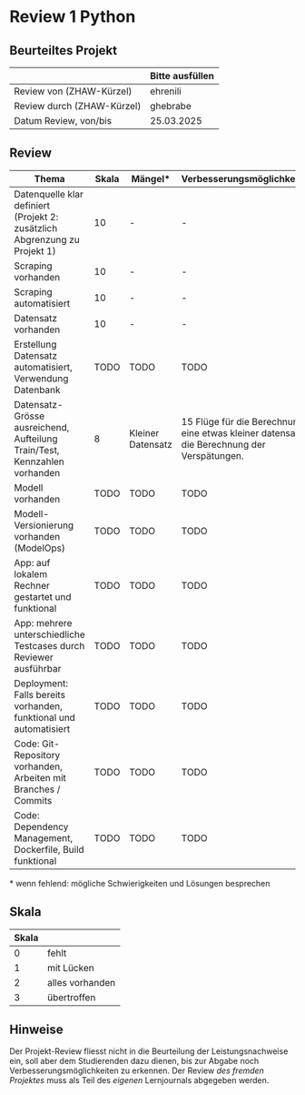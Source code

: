 ﻿# Review 1 Python

## Beurteiltes Projekt

|       | Bitte ausfüllen |
|-------|-----------------|
| Review von (ZHAW-Kürzel) |   ehrenili         |
| Review durch (ZHAW-Kürzel) |  ghebrabe          |
| Datum Review, von/bis |   25.03.2025   |

## Review

| Thema                                                                      | Skala | Mängel* | Verbesserungsmöglichkeiten* |
|----------------------------------------------------------------------------|-------|--------|----------------------------|
| Datenquelle klar definiert (Projekt 2: zusätzlich Abgrenzung zu Projekt 1) | 10    | -      | -                          |
| Scraping vorhanden                                                         | 10    | -      | -                          |
| Scraping automatisiert                                                     | 10    | -      | -                          |
| Datensatz vorhanden                                                        | 10    | -      | -                          |
| Erstellung Datensatz automatisiert, Verwendung Datenbank                   | TODO  | TODO   | TODO                       |
| Datensatz-Grösse ausreichend, Aufteilung Train/Test, Kennzahlen vorhanden  | 8     | Kleiner Datensatz   | 15 Flüge für die Berechnung ist eine etwas kleiner datensatz für die Berechnung der Verspätungen.                       |
| Modell vorhanden                                                           | TODO  | TODO   | TODO                       |
| Modell-Versionierung vorhanden (ModelOps)                                  | TODO  | TODO   | TODO                       |
| App: auf lokalem Rechner gestartet und funktional                          | TODO  | TODO   | TODO                       |
| App: mehrere unterschiedliche Testcases durch Reviewer ausführbar          | TODO  | TODO   | TODO                       |
| Deployment: Falls bereits vorhanden, funktional und automatisiert          | TODO  | TODO   | TODO                       |
| Code: Git-Repository vorhanden, Arbeiten mit Branches / Commits            | TODO  | TODO   | TODO                       |
| Code: Dependency Management, Dockerfile, Build funktional                  | TODO  | TODO   | TODO                       |

\* wenn fehlend: mögliche Schwierigkeiten und Lösungen besprechen

## Skala

| Skala |                 |
|-------|-----------------|
| 0     | fehlt           |
| 1     | mit Lücken      |
| 2     | alles vorhanden |
| 3     | übertroffen     |

## Hinweise

Der Projekt-Review fliesst nicht in die Beurteilung der Leistungsnachweise ein, soll aber dem Studierenden dazu dienen, bis zur Abgabe noch Verbesserungsmöglichkeiten zu erkennen. Der Review *des fremden Projektes* muss als Teil des *eigenen* Lernjournals abgegeben werden.
